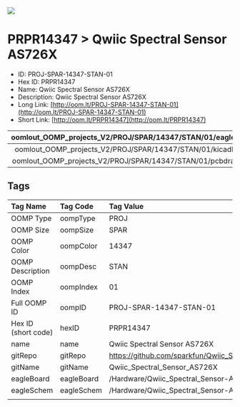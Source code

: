 


  
![][im]
# PRPR14347 > Qwiic Spectral Sensor AS726X

- ID: PROJ-SPAR-14347-STAN-01
- Hex ID: PRPR14347
- Name: Qwiic Spectral Sensor AS726X
- Description: Qwiic Spectral Sensor AS726X
- Long Link: [http://oom.lt/PROJ-SPAR-14347-STAN-01](http://oom.lt/PROJ-SPAR-14347-STAN-01)
- Short Link: [http://oom.lt/PRPR14347](http://oom.lt/PRPR14347)
  

|oomlout_OOMP_projects_V2/PROJ/SPAR/14347/STAN/01/eagleImage.png|oomlout_OOMP_projects_V2/PROJ/SPAR/14347/STAN/01/eagleSchemImage.png|oomlout_OOMP_projects_V2/PROJ/SPAR/14347/STAN/01/kicadPcb3dFront.png|oomlout_OOMP_projects_V2/PROJ/SPAR/14347/STAN/01/kicadPcb3dBack.png|
| :---: | :---: | :---: | :---: |
|oomlout_OOMP_projects_V2/PROJ/SPAR/14347/STAN/01/kicadPcb3d.png|oomlout_OOMP_projects_V2/PROJ/SPAR/14347/STAN/01/bomBack.png|oomlout_OOMP_projects_V2/PROJ/SPAR/14347/STAN/01/bomFront.png|oomlout_OOMP_projects_V2/PROJ/SPAR/14347/STAN/01/pcbdraw.svg|
|oomlout_OOMP_projects_V2/PROJ/SPAR/14347/STAN/01/pcbdrawBack.svg||||

## Tags
  

|Tag Name|Tag Code|Tag Value|
| :--- | :--- | :--- |
|OOMP Type|oompType|PROJ|
|OOMP Size|oompSize|SPAR|
|OOMP Color|oompColor|14347|
|OOMP Description|oompDesc|STAN|
|OOMP Index|oompIndex|01|
|Full OOMP ID|oompID|PROJ-SPAR-14347-STAN-01|
|Hex ID (short code)|hexID|PRPR14347|
|name|name|Qwiic Spectral Sensor AS726X|
|gitRepo|gitRepo|https://github.com/sparkfun/Qwiic_Spectral_Sensor_AS726X|
|gitName|gitName|Qwiic_Spectral_Sensor_AS726X|
|eagleBoard|eagleBoard|/Hardware/Qwiic_Spectral_Sensor-AS726x.brd|
|eagleSchem|eagleSchem|/Hardware/Qwiic_Spectral_Sensor-AS726x.sch|
||||



[im]: PROJ/SPAR/14347/STAN/01/kicadPcb3d_450.png
